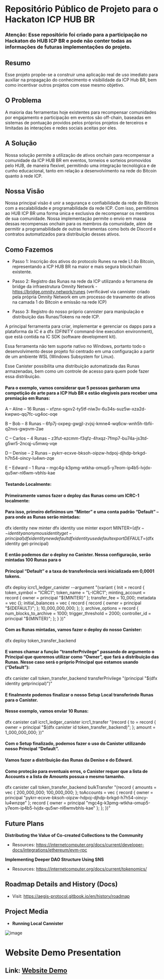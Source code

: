
# Repositório Público de Projeto para o Hackaton ICP HUB BR

### Atenção: Esse repositório foi criado para a participação no Hackaton do HUB ICP BR e pode não conter todas as informações de futuras implementações do projeto.

## Resumo

Esse projeto propõe-se a construir uma aplicação real de uso imediato para auxiliar na propagação do conhecimento e visibilidade da ICP Hub BR, bem como incentivar outros projetos com esse mesmo objetivo.

## O Problema

A maioria das ferramentas hoje existentes para recompensar comunidades por engajamento e participação em eventos são off-chain, baseadas em sistemas de pontuação providos pelos próprios projetos de terceiros e limitadas às interações e redes sociais aceitas por eles.

## A Solução

Nossa solução permite a utilização de ativos onchain para recompensar a comunidade da ICP HUB BR em eventos, torneios e sorteios promovidos pelo HUB, de maneira flexível, permitindo uma integração tecnológica e de cunho educacional, tanto em relação a desenvolvimento na rede do Bitcoin quanto à rede ICP.

## Nossa Visão

Nossa principal visão é unir a segurança e confiabilidade da rede do Bitcoin com a escalabilidade e programabilidade da rede ICP. Com isso, permitimos ao HUB ICP BR uma forma única e exclusiva de recompensar os membros de sua comunidade. Nossa implementação permite o envio em massa dessas recompensas onchain para os membros da comunidade, além de permitir a programabilidade de outras ferramentas como bots de Discord e contratos automatizados para distribuição desses ativos.

## Como Fazemos 

- Passo 1: Inscrição dos ativos do protocolo Runes na rede L1 do Bitcoin, representando a ICP HUB BR na maior e mais segura blockchain existente.

- Passo 2: Registro das Runas na rede da ICP utilizando a ferramena de bridge da infraestrutura Omnity Network - https://bridge.omnity.network/runes 
(verificável via cannister criado pela própria Omnity Network em um processo de travamento de ativos na camada 1 do Bitcoin e emissão na rede ICP)

- Passo 3: Registro do nosso próprio cannister para manipulação e distribuição das Runas/Tokens na rede ICP.

A principal ferramenta para criar, implementar e gerenciar os dapps para a plataforma da IC é a dfx (DFINITY command-line execution environment), que está contida na IC SDK (software development kit). 

Essa ferramenta não tem suporte nativo no Windows, portanto todo o desenvolvimento desse projeto foi centrado em uma configuração a partir de um ambiente WSL (Windows Subsystem for Linux).

Esse Canister possibilita uma distribuição automatizada das Runas armazenadas, bem como um controle de acesso para quem pode fazer essa distribuição.

#### Para o exemplo, vamos considerar que 5 pessoas ganharam uma competição de arte para a ICP Hub BR e estão elegíveis para receber uma premiação em Runas:

A – Aline – 16 Runas – xfznx-sgxv2-ty5tf-niw3v-6u34s-suz5w-xza2d-kwpwo-qq7fc-ug4oc-oqe

B – Bob – 8 Runas – 6fp7j-oxpeg-gwgjl-zvjsj-kmne4-wq6cw-wnh5h-tbfii-q2nvs-gwpvm-2ae

C – Carlos – 4 Runas – z3fut-ezcmm-f3qfz-4hxqz-7fmp7-bu74a-js3td-g5wr5-2ncqj-u5mwq-vqe

D – Denise – 2 Runas – pykrr-ecxve-bksoh-oipzw-hdpoj-djhdp-brkgd-h7h54-oincy-lu4wn-zqe

E – Edward – 1 Runa – mgc4g-k3pmg-wtkha-omup5-y7eom-ip4b5-lvjdx-qu5wr-nl6wm-vbhls-kae

#### Testando Localmente:

#### Primeiramente vamos fazer o deploy das Runas como um ICRC-1 localmente:

#### Para isso, primeiro definimos um “Minter” e uma conta padrão “Default” – para onde as Runas serão mintadas:

dfx identity new minter
dfx identity use minter
export MINTER=$(dfx --identity anonymous identity get-principal)
dfx identity new default
dfx identity use default
export DEFAULT=$(dfx identity get-principal)

#### E então podemos dar o deploy no Canister. Nessa configuração, serão mintadas 100 Runas para o
#### Principal “Default” e a taxa de transferência será inicializada em 0,0001 tokens.

dfx deploy icrc1_ledger_canister --argument "(variant { Init =
record {
 token_symbol = \"ICRC1\";
 token_name = \"L-ICRC1\";
 minting_account = record { owner = principal \"${MINTER}\" };
 transfer_fee = 10_000;
 metadata = vec {};
 initial_balances = vec { record { record { owner = principal \"${DEFAULT}\"; };
10_000_000_000; }; };
 archive_options = record {
 num_blocks_to_archive = 1000;
 trigger_threshold = 2000;
 controller_id = principal \"${MINTER}\";
 };
 }
})"

#### Com as Runas mintadas, vamos fazer o deploy do nosso Canister:

dfx deploy token_transfer_backend

#### E vamos chamar a função “transferPrivilege” passando de argumento o Principal que queremos utilizar como “Owner”, que fará a distribuição das Runas. Nesse caso será o próprio Principal que estamos usando (“Default”):

dfx canister call token_transfer_backend transferPrivilege "(principal \"$(dfx identity getprincipal)\")"

#### E finalmente podemos finalizar o nosso Setup Local transferindo Runas para o Canister. 
#### Nesse exemplo, vamos enviar 10 Runas:

dfx canister call icrc1_ledger_canister icrc1_transfer "(record {
 to = record {
 owner = principal \"$(dfx canister id token_transfer_backend)\";
 };
 amount = 1_000_000_000;
})"

#### Com o Setup finalizado, podemos fazer o uso do Canister utilizando nosso Principal “Default”.
#### Vamos fazer a distribuição das Runas da Denise e do Edward.
#### Como proteção para eventuais erros, o Canister requer que a lista de Accounts e a lista de Amounts possua o mesmo tamanho.

dfx canister call token_transfer_backend bulkTransfer "(record {
 amounts = vec {
 200_000_000;
 100_000_000;
 };
 toAccounts = vec {
 record { owner = principal \"pykrr-ecxve-bksoh-oipzw-hdpoj-djhdp-brkgd-h7h54-oincy-lu4wnzqe\" };
 record { owner = principal \"mgc4g-k3pmg-wtkha-omup5-y7eom-ip4b5-lvjdx-qu5wr-nl6wmvbhls-kae\" };
 };
})"

## Future Plans

**Distributing the Value of Co-created Collections to the Community**

- Resources: https://internetcomputer.org/docs/current/developer-docs/integrations/ethereum/evm-rpc

**Implementing Deeper DAO Structure Using SNS**

- Resources: https://internetcomputer.org/docs/current/tokenomics/

## Roadmap Details and History (Docs)

- Visit: https://aegis-protocol.gitbook.io/en/history/roadmap

## Project Media

- **Running Local Cannister**

![image](https://github.com/user-attachments/assets/65cfff03-8eea-46bf-92f4-a553d8be793a)

# **Website Demo Presentation**

## Link: [Website Demo](https://drive.google.com/file/d/1wQHYSEBa-bBeWwsc6JkYz_Ah56QBTijB/view?usp=sharing)

  
